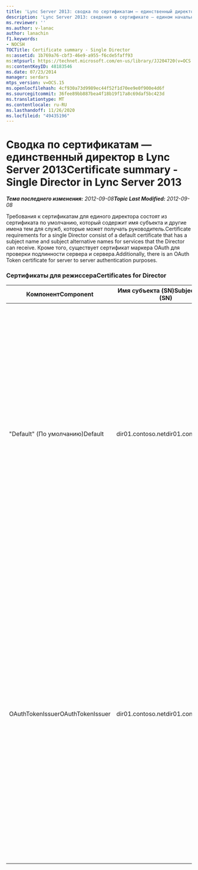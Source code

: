 ```yaml
---
title: 'Lync Server 2013: сводка по сертификатам — единственный директор'
description: 'Lync Server 2013: сведения о сертификате — едином начальнике.'
ms.reviewer: ''
ms.author: v-lanac
author: lanachin
f1.keywords:
- NOCSH
TOCTitle: Certificate summary - Single Director
ms:assetid: 1b769a76-cbf3-46e9-a955-f6cde5faff93
ms:mtpsurl: https://technet.microsoft.com/en-us/library/JJ204720(v=OCS.15)
ms:contentKeyID: 48183546
ms.date: 07/23/2014
manager: serdars
mtps_version: v=OCS.15
ms.openlocfilehash: 4cf930a73d9989ec44f52f1d70ee9e0f900e4d6f
ms.sourcegitcommit: 36fee89bb887bea4f18b19f17a8c69daf5bc423d
ms.translationtype: MT
ms.contentlocale: ru-RU
ms.lasthandoff: 11/26/2020
ms.locfileid: "49435196"
---
```

# <a name="certificate-summary---single-director-in-lync-server-2013"></a><span data-ttu-id="a2473-103">Сводка по сертификатам — единственный директор в Lync Server 2013</span><span class="sxs-lookup"><span data-stu-id="a2473-103">Certificate summary - Single Director in Lync Server 2013</span></span>

<div data-xmlns="http://www.w3.org/1999/xhtml">

<div class="topic" data-xmlns="http://www.w3.org/1999/xhtml" data-msxsl="urn:schemas-microsoft-com:xslt" data-cs="https://msdn.microsoft.com/">

<div data-asp="https://msdn2.microsoft.com/asp">



</div>

<div id="mainSection">

<div id="mainBody"><span data-ttu-id="a2473-104">

<span> </span></span><span class="sxs-lookup"><span data-stu-id="a2473-104">

<span> </span></span></span>

<span data-ttu-id="a2473-105">_**Тема последнего изменения:** 2012-09-08_</span><span class="sxs-lookup"><span data-stu-id="a2473-105">_**Topic Last Modified:** 2012-09-08_</span></span>

<span data-ttu-id="a2473-106">Требования к сертификатам для единого директора состоят из сертификата по умолчанию, который содержит имя субъекта и другие имена тем для служб, которые может получать руководитель.</span><span class="sxs-lookup"><span data-stu-id="a2473-106">Certificate requirements for a single Director consist of a default certificate that has a subject name and subject alternative names for services that the Director can receive.</span></span> <span data-ttu-id="a2473-107">Кроме того, существует сертификат маркера OAuth для проверки подлинности сервера и сервера.</span><span class="sxs-lookup"><span data-stu-id="a2473-107">Additionally, there is an OAuth Token certificate for server to server authentication purposes.</span></span>

### <a name="certificates-for-director"></a><span data-ttu-id="a2473-108">Сертификаты для режиссера</span><span class="sxs-lookup"><span data-stu-id="a2473-108">Certificates for Director</span></span>

<table>
<colgroup>
<col style="width: 25%" />
<col style="width: 25%" />
<col style="width: 25%" />
<col style="width: 25%" />
</colgroup>
<thead>
<tr class="header">
<th><span data-ttu-id="a2473-109">Компонент</span><span class="sxs-lookup"><span data-stu-id="a2473-109">Component</span></span></th>
<th><span data-ttu-id="a2473-110">Имя субъекта (SN)</span><span class="sxs-lookup"><span data-stu-id="a2473-110">Subject name (SN)</span></span></th>
<th><span data-ttu-id="a2473-111">Дополнительные имена субъектов (SAN)</span><span class="sxs-lookup"><span data-stu-id="a2473-111">Subject alternative names (SAN)</span></span></th>
<th><span data-ttu-id="a2473-112">Комментарии</span><span class="sxs-lookup"><span data-stu-id="a2473-112">Comments</span></span></th>
</tr>
</thead>
<tbody>
<tr class="odd">
<td><p><span data-ttu-id="a2473-113">"Default" (По умолчанию)</span><span class="sxs-lookup"><span data-stu-id="a2473-113">Default</span></span></p></td>
<td><p><span data-ttu-id="a2473-114">dir01.contoso.net</span><span class="sxs-lookup"><span data-stu-id="a2473-114">dir01.contoso.net</span></span></p></td>
<td><p><span data-ttu-id="a2473-115">dir01.contoso.net</span><span class="sxs-lookup"><span data-stu-id="a2473-115">dir01.contoso.net</span></span></p>
<p><span data-ttu-id="a2473-116">dialin.contoso.com</span><span class="sxs-lookup"><span data-stu-id="a2473-116">dialin.contoso.com</span></span></p>
<p><span data-ttu-id="a2473-117">meet.contoso.com</span><span class="sxs-lookup"><span data-stu-id="a2473-117">meet.contoso.com</span></span></p>
<p><span data-ttu-id="a2473-118">lyncdiscoverinternal.contoso.com</span><span class="sxs-lookup"><span data-stu-id="a2473-118">lyncdiscoverinternal.contoso.com</span></span></p>
<p><span data-ttu-id="a2473-119">lyncdiscover.contoso.com</span><span class="sxs-lookup"><span data-stu-id="a2473-119">lyncdiscover.contoso.com</span></span></p>
<p><span data-ttu-id="a2473-120">(Необязательно) \*. contoso.com</span><span class="sxs-lookup"><span data-stu-id="a2473-120">(Optionally) \*.contoso.com</span></span></p></td>
<td><p><span data-ttu-id="a2473-121">Сертификаты в службе каталогов могут запрашиваться либо с помощью внутреннего управляемого центра сертификации (ЦС), либо из общедоступного центра сертификации.</span><span class="sxs-lookup"><span data-stu-id="a2473-121">Director certificates can be requested from either an internally managed certification authority (CA) or from a public CA.</span></span></p>
<p><span data-ttu-id="a2473-122">Режиссер отвечает на запросы на обратных прокси-серверах периметра или пограничного сервера.</span><span class="sxs-lookup"><span data-stu-id="a2473-122">The Director responds to requests from the reverse proxy in the perimeter or from the Edge Server.</span></span> <span data-ttu-id="a2473-123">Внутренние клиенты не будут использовать режиссер.</span><span class="sxs-lookup"><span data-stu-id="a2473-123">Internal clients will not use the Director.</span></span></p>
<p><span data-ttu-id="a2473-124">Или подстановочный знак для простых URL-адресов</span><span class="sxs-lookup"><span data-stu-id="a2473-124">Or, a wildcard entry for the simple URLs</span></span></p></td>
</tr>
<tr class="even">
<td><p><span data-ttu-id="a2473-125">OAuthTokenIssuer</span><span class="sxs-lookup"><span data-stu-id="a2473-125">OAuthTokenIssuer</span></span></p></td>
<td><p><span data-ttu-id="a2473-126">dir01.contoso.net</span><span class="sxs-lookup"><span data-stu-id="a2473-126">dir01.contoso.net</span></span></p></td>
<td><p><span data-ttu-id="a2473-127">Нет записи</span><span class="sxs-lookup"><span data-stu-id="a2473-127">No Entry</span></span></p></td>
<td><div>

> [!IMPORTANT]  
> <span data-ttu-id="a2473-128">Обратите внимание, что минимальная длина ключа составляет 1024, но вы можете получить предупреждение о том, что минимальная рекомендуемая длина ключа составляет 2048 бит.</span><span class="sxs-lookup"><span data-stu-id="a2473-128">Note that the minimum key length is 1024, but you may receive a warning that the minimum recommended key length is 2048 bits.</span></span>


</div>
<p><span data-ttu-id="a2473-129">Сертификат OAuthTokenIssuer является однозначным сертификатом для серверов с проверкой подлинности в крупномасштабной среде и может запрашиваться из внутреннего или общедоступного ЦС.</span><span class="sxs-lookup"><span data-stu-id="a2473-129">The OAuthTokenIssuer certificate is a single-purpose certificate for the purpose of authenticating servers in a large-scale environment, and can be requested from an internal CA or from a public CA.</span></span> <span data-ttu-id="a2473-130">Требуется сертификат.</span><span class="sxs-lookup"><span data-stu-id="a2473-130">The certificate is required.</span></span></p><span data-ttu-id="a2473-131"></td>
</tr>
</tbody>
</table>


</div>

<span> </span>

</div>

</div>

</span><span class="sxs-lookup"><span data-stu-id="a2473-131"></td>
</tr>
</tbody>
</table>


</div>

<span> </span>

</div>

</div>

</span></span></div>

